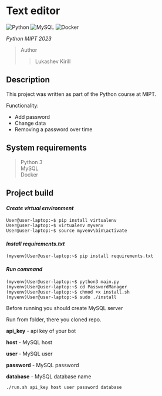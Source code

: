 # Text editor
![Python](https://img.shields.io/badge/python-3670A0?style=for-the-badge&logo=python&logoColor=ffdd54)
![MySQL](https://img.shields.io/badge/mysql-%2300f.svg?style=for-the-badge&logo=mysql&logoColor=white)
![Docker](https://img.shields.io/badge/docker-%230db7ed.svg?style=for-the-badge&logo=docker&logoColor=white)

*Python MIPT 2023*

> Author
>> Lukashev Kirill

## Description

This project was written as part of the Python course at MIPT.

Functionality:
 - Add password
 - Change data
 - Removing a password over time

## System requirements

> Python 3 \
> MySQL \
> Docker

## Project build

#### *Сreate virtual environment*
```console
User@user-laptop:~$ pip install virtualenv
User@user-laptop:~$ virtualenv myvenv
User@user-laptop:~$ source myvenv\bin\activate
```
#### *Install requirements.txt*
```console
(myvenv)User@user-laptop:~$ pip install requirements.txt
```
#### *Run command*

```console
(myvenv)User@user-laptop:~$ python3 main.py
(myvenv)User@user-laptop:~$ cd PasswordManager
(myvenv)User@user-laptop:~$ chmod +x install.sh
(myvenv)User@user-laptop:~$ sudo ./install
```

Before running you should create MySQL server

Run from folder, there you cloned repo.

__api_key__ - api key of your bot

__host__ - MySQL host

__user__ - MySQL user

__password__ - MySQL password

__database__ - MySQL database name
```
./run.sh api_key host user password database
```
